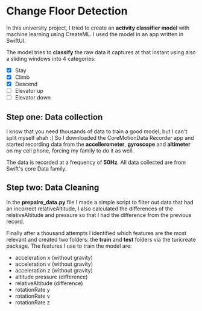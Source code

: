 # Change Floor Detection

In this university project, I tried to create an **activity classifier model** with machine learning using CreateML. I used the model in an app written in SwiftUI.

The model tries to **classify** the raw data it captures at that instant using also a sliding windows into 4 categories:

- [x] Stay
- [x] Climb
- [x] Descend
- [ ] Elevator up
- [ ] Elevator down
  
## Step one: Data collection

I know that you need thousands of data to train a good model, but I can't split myself ahah :(
So I downloaded the CoreMotionData Recorder app and started recording data from the **accellerometer**, **gyroscope** and **altimeter** on my cell phone, forcing my family to do it as well.

The data is recorded at a frequency of **50Hz**.
All data collected are from Swift's core Data family.

## Step two: Data Cleaning

In the **prepaire_data.py** file I made a simple script to filter out data that had an incorrect relativeAltitude, I also calculated the differences of the relativeAltitude and pressure so that I had the difference from the previous record.

Finally after a thousand attempts I identified which features are the most relevant and created two folders: the **train** and **test** folders via the turicreate package.
The features I use to train the model are:

- acceleration x (without gravity)
- acceleration v (without gravity)
- acceleration z (without gravity)
- altitude pressure (difference)
- relativeAltitude (difference)
- rotationRate y
- rotationRate v
- rotationRate z